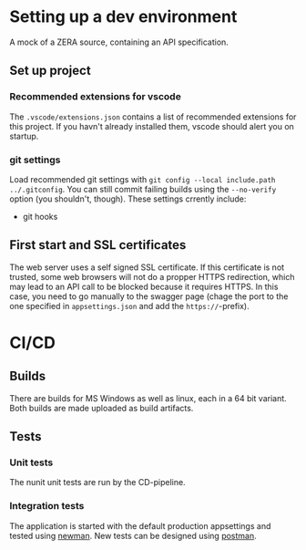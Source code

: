 # Setting up a dev environment 

A mock of a ZERA source, containing an API specification.

## Set up project

### Recommended extensions for vscode

The `.vscode/extensions.json` contains a list of recommended extensions for this project. If you havn't already installed them, vscode should alert you on startup.

### git settings

Load recommended git settings with `git config --local include.path ../.gitconfig`. You can still commit failing builds using the `--no-verify` option (you shouldn't, though). These settings crrently include:

- git hooks

## First start and SSL certificates

The web server uses a self signed SSL certificate. If this certificate is not trusted, some web browsers will not do a propper HTTPS redirection, which may lead to an API call to be blocked because it requires HTTPS. In this case, you need to go manually to the swagger page (chage the port to the one specified in `appsettings.json` and add the `https://`-prefix).

# CI/CD

## Builds

There are builds for MS Windows as well as linux, each in a 64 bit variant. Both builds are made uploaded as build artifacts.

## Tests

### Unit tests

The nunit unit tests are run by the CD-pipeline. 

### Integration tests

The application is started with the default production appsettings and tested using [newman](https://learning.postman.com/docs/collections/using-newman-cli/command-line-integration-with-newman/). New tests can be designed using [postman](https://www.postman.com/).
